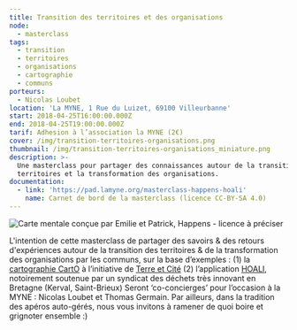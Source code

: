 ```yaml
---
title: Transition des territoires et des organisations
node:
  - masterclass
tags:
  - transition
  - territoires
  - organisations
  - cartographie
  - communs
porteurs:
  - Nicolas Loubet
location: 'La MYNE, 1 Rue du Luizet, 69100 Villeurbanne'
start: 2018-04-25T16:00:00.000Z
end: 2018-04-25T19:00:00.000Z
tarif: Adhesion à l’association la MYNE (2€)
cover: /img/transition-territoires-organisations.png
thumbnail: /img/transition-territoires-organisations_miniature.png
description: >-
  Une masterclass pour partager des connaissances autour de la transition des
  territoires et la transformation des organisations.
documentation:
  - link: 'https://pad.lamyne.org/masterclass-happens-hoali'
    name: Carnet de bord de la masterclass (licence CC-BY-SA 4.0)
---
```

![Carte mentale conçue par Emilie et Patrick, Happens - licence à préciser](https://pad.lamyne.org/uploads/upload_7050e64503cf96cfa7340533872542e7.png)

L'intention de cette masterclass de partager des savoirs & des retours d'expériences autour de la transition des territoires & de la transformation des organisations par les communs, sur la base d’exemples : (1) la [cartographie CartO](http://saclay.carte-ouverte.org) à l’initiative de [Terre et Cité](terreetcite.org) (2) l’application [HOALI](http://hoali.org), notoirement soutenue par un syndicat des déchets très innovant en Bretagne (Kerval, Saint-Brieux) Seront ‘co-concierges’ pour l’occasion à la MYNE : Nicolas Loubet et Thomas Germain. Par ailleurs, dans la tradition des apéros auto-gérés, nous vous invitons à ramener de quoi boire et grignoter ensemble :)
